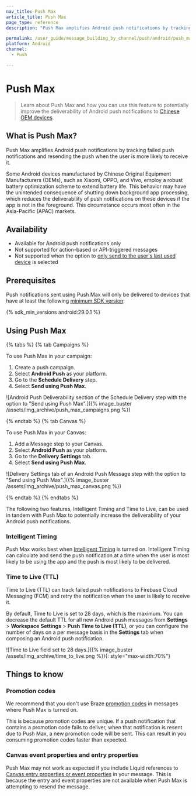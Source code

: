 ```yaml
---
nav_title: Push Max
article_title: Push Max
page_type: reference
description: "Push Max amplifies Android push notifications by tracking failed push notifications and resending the push when the user is more likely to receive it."

permalink: /user_guide/message_building_by_channel/push/android/push_max/
platform: Android
channel:
  - Push

---
```


# Push Max

> Learn about Push Max and how you can use this feature to potentially improve the deliverability of Android push notifications to [Chinese OEM devices]({{site.baseurl}}/user_guide/message_building_by_channel/push/best_practices/chinese_push_deliverability/).


## What is Push Max?

Push Max amplifies Android push notifications by tracking failed push notifications and resending the push when the user is more likely to receive it.

Some Android devices manufactured by Chinese Original Equipment Manufacturers (OEMs), such as Xiaomi, OPPO, and Vivo, employ a robust battery optimization scheme to extend battery life. This behavior may have the unintended consequence of shutting down background app processing, which reduces the deliverability of push notifications on these devices if the app is not in the foreground. This circumstance occurs most often in the Asia-Pacific (APAC) markets.

## Availability

- Available for Android push notifications only
- Not supported for action-based or API-triggered messages
- Not supported when the option to [only send to the user's last used device]({{site.baseurl}}/user_guide/message_building_by_channel/push/creating_a_push_message#device-options) is selected

## Prerequisites

Push notifications sent using Push Max will only be delivered to devices that have at least the following [minimum SDK version]({{site.baseurl}}/user_guide/engagement_tools/campaigns/ideas_and_strategies/new_features/#filtering-by-most-recent-app-versions):

{% sdk_min_versions android:29.0.1 %}

## Using Push Max

{% tabs %}
{% tab Campaigns %}

To use Push Max in your campaign:

1. Create a push campaign.
2. Select **Android Push** as your platform.
3. Go to the **Schedule Delivery** step.
4. Select **Send using Push Max**.

![Android Push Deliverability section of the Schedule Delivery step with the option to "Send using Push Max".]({% image_buster /assets/img_archive/push_max_campaigns.png %})

{% endtab %}
{% tab Canvas %}

To use Push Max in your Canvas:

1. Add a Message step to your Canvas.
2. Select **Android Push** as your platform.
3. Go to the **Delivery Settings** tab.
4. Select **Send using Push Max**.

![Delivery Settings tab of an Android Push Message step with the option to "Send using Push Max".]({% image_buster /assets/img_archive/push_max_canvas.png %})

{% endtab %}
{% endtabs %}

The following two features, Intelligent Timing and Time to Live, can be used in tandem with Push Max to potentially increase the deliverability of your Android push notifications.

### Intelligent Timing

Push Max works best when [Intelligent Timing]({{site.baseurl}}/user_guide/sage_ai/intelligence/intelligent_timing/) is turned on. Intelligent Timing can calculate and send the push notification at a time when the user is most likely to be using the app and the push is most likely to be delivered.

### Time to Live (TTL)

Time to Live (TTL) can track failed push notifications to Firebase Cloud Messaging (FCM) and retry the notification when the user is likely to receive it.

By default, Time to Live is set to 28 days, which is the maximum. You can decrease the default TTL for all new Android push messages from **Settings** > **Workspace Settings** > **Push Time to Live (TTL)**, or you can configure the number of days on a per message basis in the **Settings** tab when composing an Android push notification.

![Time to Live field set to 28 days.]({% image_buster /assets/img_archive/time_to_live.png %}){: style="max-width:70%"}

## Things to know

### Promotion codes

We recommend that you don't use Braze [promotion codes]({{site.baseurl}}/user_guide/personalization_and_dynamic_content/promotion_codes/) in messages where Push Max is turned on.

This is because promotion codes are unique. If a push notification that contains a promotion code fails to deliver, when that notification is resent due to Push Max, a new promotion code will be sent. This can result in you consuming promotion codes faster than expected.

### Canvas event properties and entry properties

Push Max may not work as expected if you include Liquid references to [Canvas entry properties or event properties]({{site.baseurl}}/user_guide/engagement_tools/canvas/create_a_canvas/canvas_entry_properties_event_properties) in your message. This is because the entry and event properties are not available when Push Max is attempting to resend the message.
